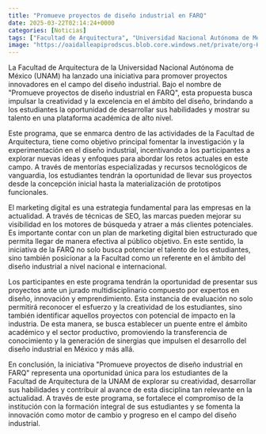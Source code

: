 ```yaml
---
title: "Promueve proyectos de diseño industrial en FARQ"
date: 2025-03-22T02:14:24+0000
categories: [Noticias]
tags: ["Facultad de Arquitectura", "Universidad Nacional Autónoma de México", "diseño industrial", "proyectos innovadores", "marketing digital", "SEO", "visibilidad en motores de búsqueda."]
image: "https://oaidalleapiprodscus.blob.core.windows.net/private/org-HKmKxpuNw3Y88lm4EBrIPq0n/user-ZwiCXOggLL8ZNNKE2g7rXFmV/img-dTwYqphjKbMvHDTFlC8tZRoJ.png?st=2025-03-22T01%3A14%3A24Z&se=2025-03-22T03%3A14%3A24Z&sp=r&sv=2024-08-04&sr=b&rscd=inline&rsct=image/png&skoid=d505667d-d6c1-4a0a-bac7-5c84a87759f8&sktid=a48cca56-e6da-484e-a814-9c849652bcb3&skt=2025-03-21T03%3A25%3A27Z&ske=2025-03-22T03%3A25%3A27Z&sks=b&skv=2024-08-04&sig=r%2B0tYFibEs6g3D/SiXh2n4s9Cf1uQmW2y13oeCbSou4%3D"
---
```


La Facultad de Arquitectura de la Universidad Nacional Autónoma de México (UNAM) ha lanzado una iniciativa para promover proyectos innovadores en el campo del diseño industrial. Bajo el nombre de "Promueve proyectos de diseño industrial en FARQ", esta propuesta busca impulsar la creatividad y la excelencia en el ámbito del diseño, brindando a los estudiantes la oportunidad de desarrollar sus habilidades y mostrar su talento en una plataforma académica de alto nivel.

Este programa, que se enmarca dentro de las actividades de la Facultad de Arquitectura, tiene como objetivo principal fomentar la investigación y la experimentación en el diseño industrial, incentivando a los participantes a explorar nuevas ideas y enfoques para abordar los retos actuales en este campo. A través de mentorías especializadas y recursos tecnológicos de vanguardia, los estudiantes tendrán la oportunidad de llevar sus proyectos desde la concepción inicial hasta la materialización de prototipos funcionales.

El marketing digital es una estrategia fundamental para las empresas en la actualidad. A través de técnicas de SEO, las marcas pueden mejorar su visibilidad en los motores de búsqueda y atraer a más clientes potenciales. Es importante contar con un plan de marketing digital bien estructurado que permita llegar de manera efectiva al público objetivo. En este sentido, la iniciativa de la FARQ no solo busca potenciar el talento de los estudiantes, sino también posicionar a la Facultad como un referente en el ámbito del diseño industrial a nivel nacional e internacional.

Los participantes en este programa tendrán la oportunidad de presentar sus proyectos ante un jurado multidisciplinario compuesto por expertos en diseño, innovación y emprendimiento. Esta instancia de evaluación no solo permitirá reconocer el esfuerzo y la creatividad de los estudiantes, sino también identificar aquellos proyectos con potencial de impacto en la industria. De esta manera, se busca establecer un puente entre el ámbito académico y el sector productivo, promoviendo la transferencia de conocimiento y la generación de sinergias que impulsen el desarrollo del diseño industrial en México y más allá.

En conclusión, la iniciativa "Promueve proyectos de diseño industrial en FARQ" representa una oportunidad única para los estudiantes de la Facultad de Arquitectura de la UNAM de explorar su creatividad, desarrollar sus habilidades y contribuir al avance de esta disciplina tan relevante en la actualidad. A través de este programa, se fortalece el compromiso de la institución con la formación integral de sus estudiantes y se fomenta la innovación como motor de cambio y progreso en el campo del diseño industrial.
    